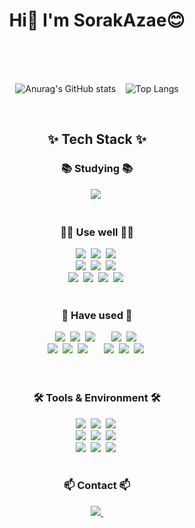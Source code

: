<!--
## Hi there 👋


**sorakazae/sorakazae** is a ✨ _special_ ✨ repository because its `README.md` (this file) appears on your GitHub profile.

Here are some ideas to get you started:

- 🔭 I’m currently working on ...
- 🌱 I’m currently learning ...
- 👯 I’m looking to collaborate on ...
- 🤔 I’m looking for help with ...
- 💬 Ask me about ...
- 📫 How to reach me: ...
- 😄 Pronouns: ...
- ⚡ Fun fact: ...
-->
<h1 align="center"> Hi👋 I'm SorakAzae😊 </h1>
<div align="center">
<br><br><br>

![Anurag's GitHub stats](https://github-readme-stats.vercel.app/api?username=sorakazae&show_icons=true&theme=radical)
&nbsp;&nbsp;
![Top Langs](https://github-readme-stats.vercel.app/api/top-langs/?username=sorakazae&layout=compact)

<br>

<h2 align="center">✨ Tech Stack ✨</h2>
<h3 align="center">📚 Studying 📚</h3>
<div align="center">
  <img src="https://img.shields.io/badge/react-61DAFB.svg?style=for-the-badge&logo=react&logoColor=ffffff" />&nbsp;
</div><br>
<h3 align="center">🧑‍💻 Use well 🧑‍💻</h3>
<div align="center">
  <img src="https://img.shields.io/badge/javascript-F7DF1E.svg?style=for-the-badge&logo=javascript&logoColor=20232a" />&nbsp;
  <img src="https://img.shields.io/badge/html-E34F26.svg?style=for-the-badge&logo=html5&logoColor=white" />&nbsp;
  <img src="https://img.shields.io/badge/css-1572B6.svg?style=for-the-badge&logo=css3&logoColor=white" />&nbsp;
  <br>
  <img src="https://img.shields.io/badge/java-ff0000?style=for-the-badge&logo=openjdk&logoColor=ffffff" />&nbsp;
  <img src="https://img.shields.io/badge/spring%20boot-6DB33F?style=for-the-badge&logo=spring%20boot&logoColor=ffffff" />&nbsp;
  <img src="https://img.shields.io/badge/gradle-02303A?style=for-the-badge&logo=gradle&logoColor=ffffff" />&nbsp;
  <br>
  <img src="https://img.shields.io/badge/mysql-4479A1?style=for-the-badge&logo=mysql&logoColor=ffffff" />&nbsp;
  <img src="https://img.shields.io/badge/linux-fcc624?style=for-the-badge&logo=linux&logoColor=000000" />&nbsp;
  <img src="https://img.shields.io/badge/docker-2496ED?style=for-the-badge&logo=docker&logoColor=ffffff" />&nbsp;
  <img src="https://img.shields.io/badge/github%20actions-2088ff?style=for-the-badge&logo=github%20actions&logoColor=ffffff" />&nbsp;
  
</div><br>
<h3 align="center">💾 Have used 💾</h3>
<div align="center">
  <img src="https://img.shields.io/badge/c-A8B9CC?style=for-the-badge&logo=c&logoColor=ffffff" />&nbsp;
  <img src="https://img.shields.io/badge/c++-00599C?style=for-the-badge&logo=c%2b%2b&logoColor=ffffff" />&nbsp;
  <img src="https://img.shields.io/badge/arduino-00878F?style=for-the-badge&logo=arduino&logoColor=ffffff" />&nbsp;
  &emsp;
  <img src="https://img.shields.io/badge/python-3670A0?style=for-the-badge&logo=python&logoColor=ffdd54" />&nbsp;
  <img src="https://img.shields.io/badge/django-092e20?style=for-the-badge&logo=django&logoColor=FFFFFF" />&nbsp;
  <br>
  <img src="https://img.shields.io/badge/oracleDB-9999aa?style=for-the-badge&logo=oracledb&logoColor=ffffff" />&nbsp;
  <img src="https://img.shields.io/badge/jsp-ee4444?style=for-the-badge&logo=openjdk&logoColor=FFFFFF" />&nbsp;
  <img src="https://img.shields.io/badge/apache%20tomcat-f8dc75?style=for-the-badge&logo=apache%20tomcat&logoColor=000000" />&nbsp;
  &emsp;
  <img src="https://img.shields.io/badge/php-777bb4?style=for-the-badge&logo=php&logoColor=FFFFFF" />&nbsp;
  <img src="https://img.shields.io/badge/apache%20httpd-D22128?style=for-the-badge&logo=apache&logoColor=FFFFFF" />&nbsp;
  <img src="https://img.shields.io/badge/xampp-fb7a24?style=for-the-badge&logo=xampp&logoColor=FFFFFF" />&nbsp;
</div><br>

<br>

<h3 align="center">🛠 Tools & Environment 🛠</h3>
<div align="center">
  <img src="https://img.shields.io/badge/git-F05033.svg?style=for-the-badge&logo=git&logoColor=white" />&nbsp
  <img src="https://img.shields.io/badge/github-181717.svg?style=for-the-badge&logo=github&logoColor=white" />&nbsp
  <img src="https://img.shields.io/badge/Notion-F3F3F3.svg?style=for-the-badge&logo=notion&logoColor=black" />&nbsp
  <br>
  <img src="https://img.shields.io/badge/vim-019733.svg?style=for-the-badge&logo=vim&logoColor=FFFFFF" />&nbsp
  <img src="https://img.shields.io/badge/VSCode-2F80ED.svg?style=for-the-badge&logo=vscodium&logoColor=FFFFFF" />&nbsp
  <img src="https://img.shields.io/badge/DBeaver-382923.svg?style=for-the-badge&logo=dbeaver&logoColor=FFFFFF" />&nbsp
  <br>
  <img src="https://img.shields.io/badge/portainer-13bef9.svg?style=for-the-badge&logo=portainer&logoColor=FFFFFF" />&nbsp
  <img src="https://img.shields.io/badge/truenas-0095d5?style=for-the-badge&logo=truenas&logoColor=ffffff" />&nbsp
  <img src="https://img.shields.io/badge/cloudflare-f38020?style=for-the-badge&logo=cloudflare&logoColor=ffffff" />&nbsp
</div>

<br>

<h3 align="center">📫 Contact 📫</h3>
<div align="center">
  <a href="mailto:sorakazae@gmail.com">
    <img
      src="https://img.shields.io/badge/sorakazae@gmail.com-D14836?style=for-the-badge&logo=gmail&logoColor=white"/>&nbsp
  </a>
</div>
